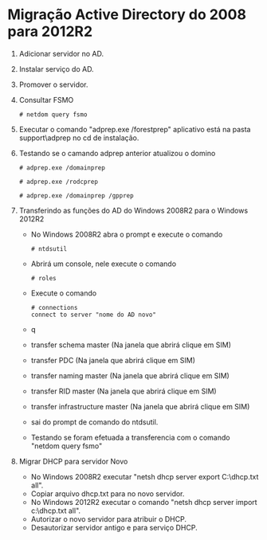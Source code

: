 # Migração Active Directory do 2008 para 2012R2

1. Adicionar servidor no AD.
2. Instalar serviço do AD.
3. Promover o servidor.
4. Consultar FSMO
    
    ```# netdom query fsmo```

5. Executar o comando "adprep.exe /forestprep" aplicativo está na pasta support\adprep no cd de instalação.
6. Testando se o camando adprep anterior atualizou o domino   

    ```# adprep.exe /domainprep```

    ```# adprep.exe /rodcprep```

    ```# adprep.exe /domainprep /gpprep```

7. Transferindo as funções do AD do Windows 2008R2 para o Windows 2012R2
    * No Windows 2008R2 abra o prompt e execute o comando 
    
      ```# ntdsutil ```

    * Abrirá um console, nele execute o comando 
    
      ```# roles```

    * Execute o comando

      ```
      # connections
      connect to server "nome do AD novo"
      ```
  
    * q 
    * transfer schema master (Na janela que abrirá clique em SIM)
    * transfer PDC (Na janela que abrirá clique em SIM)
    *  transfer naming master (Na janela que abrirá clique em SIM)
    *  transfer RID master (Na janela que abrirá clique em SIM)
    *  transfer infrastructure master (Na janela que abrirá clique em SIM)
    *  sai do prompt de comando do ntdsutil.
    *  Testando se foram efetuada a transferencia com o comando "netdom query fsmo"

  8. Migrar DHCP para servidor Novo
     * No Windows 2008R2 executar "netsh dhcp server export C:\dhcp.txt all".
     * Copiar arquivo dhcp.txt para no novo servidor.
     * No Windows 2012R2 executar o comando "netsh dhcp server import c:\dhcp.txt all".
     * Autorizar o novo servidor para atribuir o DHCP.
     * Desautorizar servidor antigo e para serviço DHCP.
